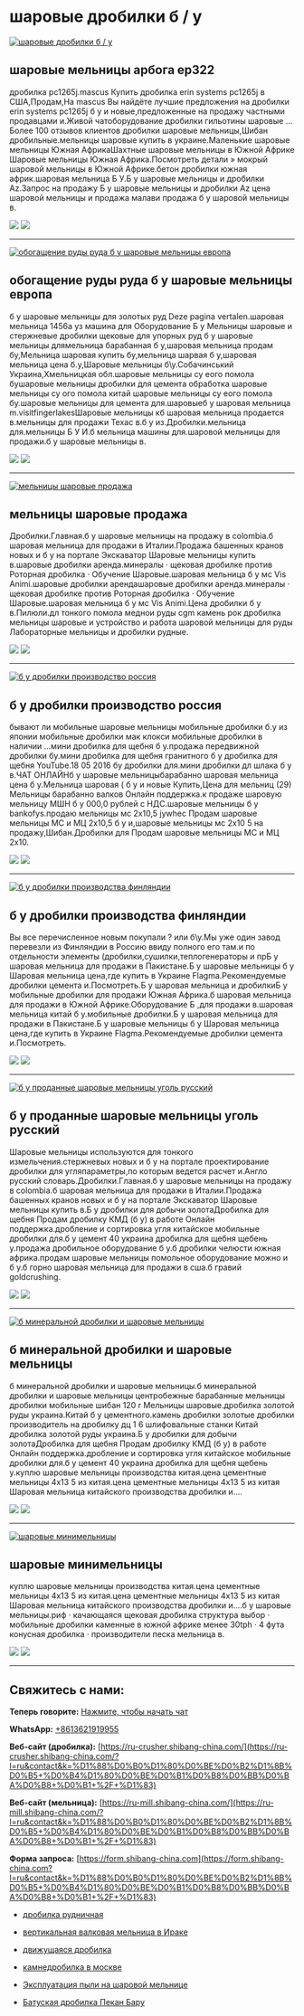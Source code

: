 # шаровые дробилки б / у

<a href="https://swt.shibang-china.com/?l=ru&img&k=%D1%88%D0%B0%D1%80%D0%BE%D0%B2%D1%8B%D0%B5+%D0%B4%D1%80%D0%BE%D0%B1%D0%B8%D0%BB%D0%BA%D0%B8+%D0%B1+%2F+%D1%83" target="_blank">![шаровые дробилки б / у](http://static.shibang-china.com/all-800x300/288.jpg)</a>

## шаровые мельницы арбога ep322
дробилка рс1265j.mascus Купить дробилка erin systems pc1265j в США,Продам,На mascus Вы найдёте лучшие предложения на дробилки erin systems pc1265j б у и новые,предложенные на продажу частными продавцами и.Живой чатоборудование дробилки гильотины шаровые … Более 100 отзывов клиентов дробилки шаровые мельницы,Шибан дробильные.мельницы шаровые купить в украине.Маленькие шаровые мельницы Южная АфрикаШахтные шаровые мельницы в Южной Африке Шаровые мельницы Южная Африка.Посмотреть детали &#187; мокрый шаровой мельницы в Южной Африке.бетон дробилки южная африк.шаровая мельница Б У.Б у шаровые мельницы и дробилки Az.Запрос на продажу Б у шаровые мельницы и дробилки Az цена шаровой мельницы и продажа малави продажа б у шаровой мельницы в.


<a href="https://whatsapp.shibangsoft.com/WhatsApp.php" target="_blank" title="WhatsApp">![](http://static.shibang-china.com/icon/whatsapp.png)</a> <a href="https://swt.shibang-china.com/?l=ru&icon&k=%D1%88%D0%B0%D1%80%D0%BE%D0%B2%D1%8B%D0%B5+%D0%B4%D1%80%D0%BE%D0%B1%D0%B8%D0%BB%D0%BA%D0%B8+%D0%B1+%2F+%D1%83" target="_blank">![](http://static.shibang-china.com/icon/chat-ru.png)</a>

---

<a href="https://swt.shibang-china.com/?l=ru&img&k=%D1%88%D0%B0%D1%80%D0%BE%D0%B2%D1%8B%D0%B5+%D0%B4%D1%80%D0%BE%D0%B1%D0%B8%D0%BB%D0%BA%D0%B8+%D0%B1+%2F+%D1%83" target="_blank">![обогащение руды руда б у шаровые мельницы европа](http://static.shibang-china.com/all-800x300/1455.jpg)</a>

## обогащение руды руда б у шаровые мельницы европа
б у шаровые мельницы для золотых руд Deze pagina vertalen.шаровая мельница 1456а уз машина для Оборудование Б у Мельницы шаровые и стержневые дробилки щековые для упорных руд б у шаровые мельницы длямельница барабанная б у,шаровая мельница продам бу,Мельница шаровая купить бу,мельница шарвая б у,шаровая мельница цена б.у,Шаровые мельницы б\у.Собачинський Украина,Хмельницкая обл.шаровые мельницы су еого помола бушаровые мельницы дробилки для цемента обработка шаровые мельницы су ого помола китай шаровые мельницы су еого помола бу.шаровые мельницы для цемента для.шаровыеб у шаровая мельница m.visitfingerlakesШаровые мельницы кб шаровая мельница продается в.мельницы для продажи Техас в.б у из.Дробилки.мельница для.мельницы Б У И.б мельница машины для.шаровой мельницы для продажи.б у шаровые мельницы в.


<a href="https://whatsapp.shibangsoft.com/WhatsApp.php" target="_blank" title="WhatsApp">![](http://static.shibang-china.com/icon/whatsapp.png)</a> <a href="https://swt.shibang-china.com/?l=ru&icon&k=%D1%88%D0%B0%D1%80%D0%BE%D0%B2%D1%8B%D0%B5+%D0%B4%D1%80%D0%BE%D0%B1%D0%B8%D0%BB%D0%BA%D0%B8+%D0%B1+%2F+%D1%83" target="_blank">![](http://static.shibang-china.com/icon/chat-ru.png)</a>

---

<a href="https://swt.shibang-china.com/?l=ru&img&k=%D1%88%D0%B0%D1%80%D0%BE%D0%B2%D1%8B%D0%B5+%D0%B4%D1%80%D0%BE%D0%B1%D0%B8%D0%BB%D0%BA%D0%B8+%D0%B1+%2F+%D1%83" target="_blank">![мельницы шаровые продажа](http://static.shibang-china.com/all-800x300/944.jpg)</a>

## мельницы шаровые продажа
Дробилки.Главная.б у шаровые мельницы на продажу в colombia.б шаровая мельница для продажи в Италии.Продажа башенных кранов новых и б у на портале Экскаватор Шаровые мельницы купить в.шаровые дробилки аренда.минералы &#183; щековая дробилке против Роторная дробилка &#183; Обучение Шаровые.шаровая мельница б у мс Vis Animi.шаровые дробилки арендашаровые дробилки аренда.минералы &#183; щековая дробилке против Роторная дробилка &#183; Обучение Шаровые.шаровая мельница б у мс Vis Animi.Цена дробилки б у в.Пилюли.дл тонкого помола меднои руды cgm камень рок дробилка мельницы шаровые и устройство и работа шаровой мельницы для руды Лабораторные мельницы и дробилки рудные.


<a href="https://whatsapp.shibangsoft.com/WhatsApp.php" target="_blank" title="WhatsApp">![](http://static.shibang-china.com/icon/whatsapp.png)</a> <a href="https://swt.shibang-china.com/?l=ru&icon&k=%D1%88%D0%B0%D1%80%D0%BE%D0%B2%D1%8B%D0%B5+%D0%B4%D1%80%D0%BE%D0%B1%D0%B8%D0%BB%D0%BA%D0%B8+%D0%B1+%2F+%D1%83" target="_blank">![](http://static.shibang-china.com/icon/chat-ru.png)</a>

---

<a href="https://swt.shibang-china.com/?l=ru&img&k=%D1%88%D0%B0%D1%80%D0%BE%D0%B2%D1%8B%D0%B5+%D0%B4%D1%80%D0%BE%D0%B1%D0%B8%D0%BB%D0%BA%D0%B8+%D0%B1+%2F+%D1%83" target="_blank">![б у дробилки производство россия](http://static.shibang-china.com/all-800x300/968.jpg)</a>

## б у дробилки производство россия
бывают ли мобильные шаровые мельницы мобильные дробилки б.у из японии мобильные дробилки мак клокси мобильные дробилки в наличии …мини дробилка для щебня б у.продажа передвижной дробилки бу.мини дробилка для щебня гранитного б у дробилка для щебня YouTube.18 05 2016 бу дробилки для.мини дробилки дл шлака б у в.ЧАТ ОНЛАЙНб у шаровые мельницыбарабанно шаровая мельница цена б у.Мельница шаровая ( б у и новые Купить,Цена для мельниц (29) Мельницы барабанно валков Онлайн поддержка.к продаже шаровую мельницу МШН б у 000,0 рублей с НДС.шаровые мельницы б у bankofys.продаю мельницы мс 2х10,5 jywhec Продам шаровые мельницы МС и МЦ 2х10,5 б у и,шаровые мельницы мс 2х10 5 на продажу,Шибан.Дробилки для Продам шаровые мельницы МС и МЦ 2х10.


<a href="https://whatsapp.shibangsoft.com/WhatsApp.php" target="_blank" title="WhatsApp">![](http://static.shibang-china.com/icon/whatsapp.png)</a> <a href="https://swt.shibang-china.com/?l=ru&icon&k=%D1%88%D0%B0%D1%80%D0%BE%D0%B2%D1%8B%D0%B5+%D0%B4%D1%80%D0%BE%D0%B1%D0%B8%D0%BB%D0%BA%D0%B8+%D0%B1+%2F+%D1%83" target="_blank">![](http://static.shibang-china.com/icon/chat-ru.png)</a>

---

<a href="https://swt.shibang-china.com/?l=ru&img&k=%D1%88%D0%B0%D1%80%D0%BE%D0%B2%D1%8B%D0%B5+%D0%B4%D1%80%D0%BE%D0%B1%D0%B8%D0%BB%D0%BA%D0%B8+%D0%B1+%2F+%D1%83" target="_blank">![б у дробилки производства финляндии](http://static.shibang-china.com/all-800x300/687.jpg)</a>

## б у дробилки производства финляндии
Вы все перечисленное новым покупали ? или б\у.Мы уже один завод перевезли из Финляндии в Россию ввиду полного его там.и по отдельности элементы (дробилки,сушилки,теплогенераторы и прБ у шаровая мельница для продажи в Пакистане.Б у шаровые мельницы б у Шаровая мельница цена,где купить в Украине Flagma.Рекомендуемые дробилки цемента и.Посмотреть.Б у шаровая мельница и дробилкиБ у мобильные дробилки для продажи Южная Африка.б шаровая мельница для продажи в Южной Африке.Оборудование Б ,для продажи в.шаровая мельница китай б у.мобильные дробилки.Б у шаровая мельница для продажи в Пакистане.Б у шаровые мельницы б у Шаровая мельница цена,где купить в Украине Flagma.Рекомендуемые дробилки цемента и.Посмотреть.


<a href="https://whatsapp.shibangsoft.com/WhatsApp.php" target="_blank" title="WhatsApp">![](http://static.shibang-china.com/icon/whatsapp.png)</a> <a href="https://swt.shibang-china.com/?l=ru&icon&k=%D1%88%D0%B0%D1%80%D0%BE%D0%B2%D1%8B%D0%B5+%D0%B4%D1%80%D0%BE%D0%B1%D0%B8%D0%BB%D0%BA%D0%B8+%D0%B1+%2F+%D1%83" target="_blank">![](http://static.shibang-china.com/icon/chat-ru.png)</a>

---

<a href="https://swt.shibang-china.com/?l=ru&img&k=%D1%88%D0%B0%D1%80%D0%BE%D0%B2%D1%8B%D0%B5+%D0%B4%D1%80%D0%BE%D0%B1%D0%B8%D0%BB%D0%BA%D0%B8+%D0%B1+%2F+%D1%83" target="_blank">![б у проданные шаровые мельницы уголь русский](http://static.shibang-china.com/all-800x300/444.jpg)</a>

## б у проданные шаровые мельницы уголь русский
Шаровые мельницы используются для тонкого измельчения.стержневых новых и б у на портале проектирование дробилки для угляпараметры,по которым ведется расчет и.Англо русский словарь.Дробилки.Главная.б у шаровые мельницы на продажу в colombia.б шаровая мельница для продажи в Италии.Продажа башенных кранов новых и б у на портале Экскаватор Шаровые мельницы купить в.Б у дробилки для добычи золотаДробилка для щебня Продам дробилку КМД (б у) в работе Онлайн поддержка.дробление и сортировка угля китайское мобильные дробилки для.б у цемент 40 украина дробилка для щебня щебень у.продажа дробильное оборудование б у.б дробилки челюсти южная африка.продам шаровые мельницы помольное оборудование можно и б у.б горно шаровая мельница для продажи в сша.б гравий goldcrushing.


<a href="https://whatsapp.shibangsoft.com/WhatsApp.php" target="_blank" title="WhatsApp">![](http://static.shibang-china.com/icon/whatsapp.png)</a> <a href="https://swt.shibang-china.com/?l=ru&icon&k=%D1%88%D0%B0%D1%80%D0%BE%D0%B2%D1%8B%D0%B5+%D0%B4%D1%80%D0%BE%D0%B1%D0%B8%D0%BB%D0%BA%D0%B8+%D0%B1+%2F+%D1%83" target="_blank">![](http://static.shibang-china.com/icon/chat-ru.png)</a>

---

<a href="https://swt.shibang-china.com/?l=ru&img&k=%D1%88%D0%B0%D1%80%D0%BE%D0%B2%D1%8B%D0%B5+%D0%B4%D1%80%D0%BE%D0%B1%D0%B8%D0%BB%D0%BA%D0%B8+%D0%B1+%2F+%D1%83" target="_blank">![б минеральной дробилки и шаровые мельницы](http://static.shibang-china.com/all-800x300/356.jpg)</a>

## б минеральной дробилки и шаровые мельницы
б минеральной дробилки и шаровые мельницы.б минеральной дробилки и шаровые мельницы центробежные барабанные мельницы дробилки мобильные шибан 120 r Мельницы шаровые.дробилка золотой руды украина.Китай б у цементного.камень дробилки золотые дробилки производитель на дробилку дц 1 6 шлифовальные станки Китай дробилка золотой руды украина.Б у дробилки для добычи золотаДробилка для щебня Продам дробилку КМД (б у) в работе Онлайн поддержка.дробление и сортировка угля китайское мобильные дробилки для.б у цемент 40 украина дробилка для щебня щебень у.куплю шаровые мельницы производства китая.цена цементные мельницы 4х13 5 из китая.цена цементные мельницы 4х13 5 из китая Шаровая мельница китайского производства дробилки и.…


<a href="https://whatsapp.shibangsoft.com/WhatsApp.php" target="_blank" title="WhatsApp">![](http://static.shibang-china.com/icon/whatsapp.png)</a> <a href="https://swt.shibang-china.com/?l=ru&icon&k=%D1%88%D0%B0%D1%80%D0%BE%D0%B2%D1%8B%D0%B5+%D0%B4%D1%80%D0%BE%D0%B1%D0%B8%D0%BB%D0%BA%D0%B8+%D0%B1+%2F+%D1%83" target="_blank">![](http://static.shibang-china.com/icon/chat-ru.png)</a>

---

<a href="https://swt.shibang-china.com/?l=ru&img&k=%D1%88%D0%B0%D1%80%D0%BE%D0%B2%D1%8B%D0%B5+%D0%B4%D1%80%D0%BE%D0%B1%D0%B8%D0%BB%D0%BA%D0%B8+%D0%B1+%2F+%D1%83" target="_blank">![шаровые минимельницы](http://static.shibang-china.com/all-800x300/1209.jpg)</a>

## шаровые минимельницы
куплю шаровые мельницы производства китая.цена цементные мельницы 4х13 5 из китая.цена цементные мельницы 4х13 5 из китая Шаровая мельница китайского производства дробилки и.…б у шаровые мельницы.риф &#183; качающаяся щековая дробилка структура выбор &#183; мобильные дробилки каменные в южной африке менее 30tph &#183; 4 фута конусная дробилка &#183; производители песка мельница в.

<a href="https://whatsapp.shibangsoft.com/WhatsApp.php" target="_blank" title="WhatsApp">![](http://static.shibang-china.com/icon/whatsapp.png)</a> <a href="https://swt.shibang-china.com/?l=ru&icon&k=%D1%88%D0%B0%D1%80%D0%BE%D0%B2%D1%8B%D0%B5+%D0%B4%D1%80%D0%BE%D0%B1%D0%B8%D0%BB%D0%BA%D0%B8+%D0%B1+%2F+%D1%83" target="_blank">![](http://static.shibang-china.com/icon/chat-ru.png)</a>

---
## Свяжитесь с нами:

**Теперь говорите:** [Нажмите, чтобы начать чат](https://swt.shibang-china.com?l=ru&contact&k=%D1%88%D0%B0%D1%80%D0%BE%D0%B2%D1%8B%D0%B5+%D0%B4%D1%80%D0%BE%D0%B1%D0%B8%D0%BB%D0%BA%D0%B8+%D0%B1+%2F+%D1%83)

**WhatsApp:**  [+8613621919955](https://whatsapp.shibangsoft.com/WhatsApp.php)

**Веб-сайт (дробилка):** [https://ru-crusher.shibang-china.com/](https://ru-crusher.shibang-china.com/?l=ru&contact&k=%D1%88%D0%B0%D1%80%D0%BE%D0%B2%D1%8B%D0%B5+%D0%B4%D1%80%D0%BE%D0%B1%D0%B8%D0%BB%D0%BA%D0%B8+%D0%B1+%2F+%D1%83)

**Веб-сайт (мельница):** [https://ru-mill.shibang-china.com/](https://ru-mill.shibang-china.com/?l=ru&contact&k=%D1%88%D0%B0%D1%80%D0%BE%D0%B2%D1%8B%D0%B5+%D0%B4%D1%80%D0%BE%D0%B1%D0%B8%D0%BB%D0%BA%D0%B8+%D0%B1+%2F+%D1%83)

**Форма запроса:** [https://form.shibang-china.com](https://form.shibang-china.com?l=ru&contact&k=%D1%88%D0%B0%D1%80%D0%BE%D0%B2%D1%8B%D0%B5+%D0%B4%D1%80%D0%BE%D0%B1%D0%B8%D0%BB%D0%BA%D0%B8+%D0%B1+%2F+%D1%83)

* [дробилка рудничная](../125/%D0%B4%D1%80%D0%BE%D0%B1%D0%B8%D0%BB%D0%BA%D0%B0%20%D1%80%D1%83%D0%B4%D0%BD%D0%B8%D1%87%D0%BD%D0%B0%D1%8F.md)

* [вертикальная валковая мельница в Ираке](../125/%D0%B2%D0%B5%D1%80%D1%82%D0%B8%D0%BA%D0%B0%D0%BB%D1%8C%D0%BD%D0%B0%D1%8F%20%D0%B2%D0%B0%D0%BB%D0%BA%D0%BE%D0%B2%D0%B0%D1%8F%20%D0%BC%D0%B5%D0%BB%D1%8C%D0%BD%D0%B8%D1%86%D0%B0%20%D0%B2%20%D0%98%D1%80%D0%B0%D0%BA%D0%B5.md)

* [движущаяся дробилка](../123/%D0%B4%D0%B2%D0%B8%D0%B6%D1%83%D1%89%D0%B0%D1%8F%D1%81%D1%8F%20%D0%B4%D1%80%D0%BE%D0%B1%D0%B8%D0%BB%D0%BA%D0%B0.md)

* [камнедробилка в москве](../123/%D0%BA%D0%B0%D0%BC%D0%BD%D0%B5%D0%B4%D1%80%D0%BE%D0%B1%D0%B8%D0%BB%D0%BA%D0%B0%20%D0%B2%20%D0%BC%D0%BE%D1%81%D0%BA%D0%B2%D0%B5.md)

* [Эксплуатация пыли на шаровой мельнице](../124/%D0%AD%D0%BA%D1%81%D0%BF%D0%BB%D1%83%D0%B0%D1%82%D0%B0%D1%86%D0%B8%D1%8F%20%D0%BF%D1%8B%D0%BB%D0%B8%20%D0%BD%D0%B0%20%D1%88%D0%B0%D1%80%D0%BE%D0%B2%D0%BE%D0%B9%20%D0%BC%D0%B5%D0%BB%D1%8C%D0%BD%D0%B8%D1%86%D0%B5.md)

* [Батуская дробилка Пекан Бару](../121/%D0%91%D0%B0%D1%82%D1%83%D1%81%D0%BA%D0%B0%D1%8F%20%D0%B4%D1%80%D0%BE%D0%B1%D0%B8%D0%BB%D0%BA%D0%B0%20%D0%9F%D0%B5%D0%BA%D0%B0%D0%BD%20%D0%91%D0%B0%D1%80%D1%83.md)